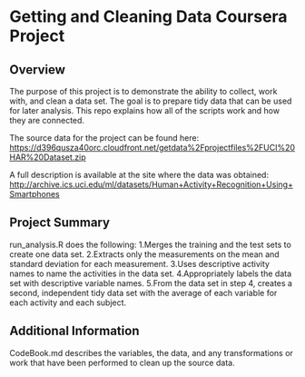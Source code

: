 # Getting and Cleaning Data Coursera Project

## Overview
The purpose of this project is to demonstrate the ability to collect, work with, and 
clean a data set. The goal is to prepare tidy data that can be used for later analysis.
This repo explains how all of the scripts work and how they are connected.

The source data for the project can be found here:
https://d396qusza40orc.cloudfront.net/getdata%2Fprojectfiles%2FUCI%20HAR%20Dataset.zip

A full description is available at the site where the data was obtained: 
http://archive.ics.uci.edu/ml/datasets/Human+Activity+Recognition+Using+Smartphones 

## Project Summary
run_analysis.R does the following:
1.Merges the training and the test sets to create one data set.
2.Extracts only the measurements on the mean and standard deviation for each measurement. 
3.Uses descriptive activity names to name the activities in the data set.
4.Appropriately labels the data set with descriptive variable names. 
5.From the data set in step 4, creates a second, independent tidy data set with the 
average of each variable for each activity and each subject.

## Additional Information
CodeBook.md describes the variables, the data, and any transformations or work that have
been performed to clean up the source data.
